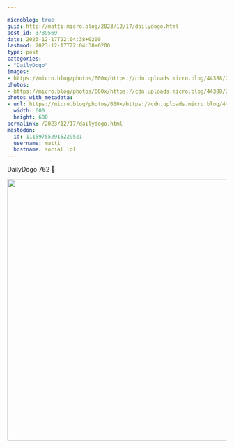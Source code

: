 ```yaml
---

microblog: true
guid: http://matti.micro.blog/2023/12/17/dailydogo.html
post_id: 3789569
date: 2023-12-17T22:04:38+0200
lastmod: 2023-12-17T22:04:38+0200
type: post
categories:
- "DailyDogo"
images:
- https://micro.blog/photos/600x/https://cdn.uploads.micro.blog/44388/2023/37aacb5304524f8daa4a601090e542d3.jpg
photos:
- https://micro.blog/photos/600x/https://cdn.uploads.micro.blog/44388/2023/37aacb5304524f8daa4a601090e542d3.jpg
photos_with_metadata:
- url: https://micro.blog/photos/600x/https://cdn.uploads.micro.blog/44388/2023/37aacb5304524f8daa4a601090e542d3.jpg
  width: 600
  height: 600
permalink: /2023/12/17/dailydogo.html
mastodon:
  id: 111597552915229521
  username: matti
  hostname: social.lol
---
```

DailyDogo 762 🐶

<img src="https://micro.blog/photos/600x/https://blog.martin-haehnel.de/uploads/2023/37aacb5304524f8daa4a601090e542d3.jpg" width="600" height="600" alt="" />
